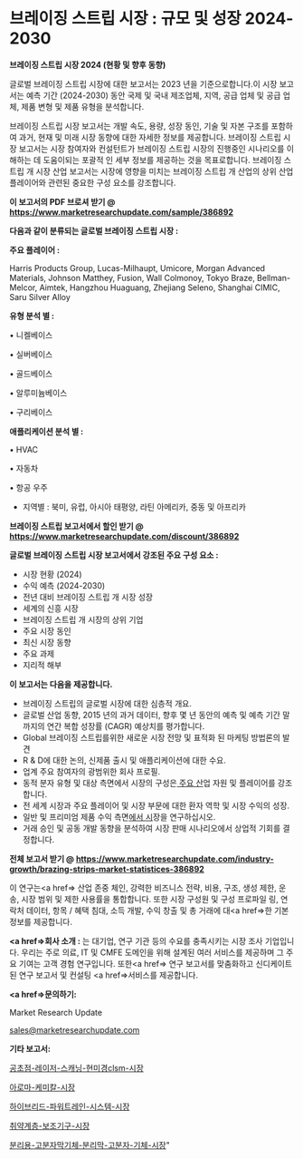 # 브레이징 스트립 시장 : 규모 및 성장 2024-2030

<strong>브레이징 스트립 시장 2024 (현황 및 향후 동향)</strong>

글로벌 브레이징 스트립 시장에 대한 보고서는 2023 년을 기준으로합니다.이 시장 보고서는 예측 기간 (2024-2030) 동안 국제 및 국내 제조업체, 지역, 공급 업체 및 공급 업체, 제품 변형 및 제품 유형을 분석합니다.

브레이징 스트립 시장 보고서는 개발 속도, 용량, 성장 동인, 기술 및 자본 구조를 포함하여 과거, 현재 및 미래 시장 동향에 대한 자세한 정보를 제공합니다. 브레이징 스트립 시장 보고서는 시장 참여자와 컨설턴트가 브레이징 스트립 시장의 진행중인 시나리오를 이해하는 데 도움이되는 포괄적 인 세부 정보를 제공하는 것을 목표로합니다. 브레이징 스트립 개 시장 산업 보고서는 시장에 영향을 미치는 브레이징 스트립 개 산업의 상위 산업 플레이어와 관련된 중요한 구성 요소를 강조합니다.



<strong>이 보고서의 PDF 브로셔 받기 @ <a href=https://www.marketresearchupdate.com/sample/386892>https://www.marketresearchupdate.com/sample/386892</a></strong>



<strong>다음과 같이 분류되는 글로벌 브레이징 스트립 시장 :</strong>



<strong>주요 플레이어 :</strong>

Harris Products Group, Lucas-Milhaupt, Umicore, Morgan Advanced Materials, Johnson Matthey, Fusion, Wall Colmonoy, Tokyo Braze, Bellman-Melcor, Aimtek, Hangzhou Huaguang, Zhejiang Seleno, Shanghai CIMIC, Saru Silver Alloy



<strong>유형 분석 별 :</strong>

• 니켈베이스

• 실버베이스

• 골드베이스

• 알루미늄베이스

• 구리베이스



<strong>애플리케이션 분석 별 :</strong>

• HVAC

• 자동차

• 항공 우주

<ul>
  <li>지역별 : 북미, 유럽, 아시아 태평양, 라틴 아메리카, 중동 및 아프리카</li>
</ul>


<strong>브레이징 스트립 보고서에서 할인 받기 @ <a href=https://www.marketresearchupdate.com/discount/386892>https://www.marketresearchupdate.com/discount/386892</a></strong>



<strong>글로벌 브레이징 스트립 시장 보고서에서 강조된 주요 구성 요소 :</strong>
<ul>
  <li>시장 현황 (2024)</li>
  <li>수익 예측 (2024-2030)</li>
  <li>전년 대비 브레이징 스트립 개 시장 성장</li>
  <li>세계의 신흥 시장</li>
  <li>브레이징 스트립 개 시장의 상위 기업</li>
  <li>주요 시장 동인</li>
  <li>최신 시장 동향</li>
  <li>주요 과제</li>
  <li>지리적 해부</li>
</ul>


<strong>이 보고서는 다음을 제공합니다.</strong>
<ul>
  <li>브레이징 스트립의 글로벌 시장에 대한 심층적 개요.</li>
  <li>글로벌 산업 동향, 2015 년의 과거 데이터, 향후 몇 년 동안의 예측 및 예측 기간 말까지의 연간 복합 성장률 (CAGR) 예상치를 평가합니다.</li>
  <li>Global 브레이징 스트립를위한 새로운 시장 전망 및 표적화 된 마케팅 방법론의 발견</li>
  <li>R &amp; D에 대한 논의, 신제품 출시 및 애플리케이션에 대한 수요.</li>
  <li>업계 주요 참여자의 광범위한 회사 프로필.</li>
  <li>동적 분자 유형 및 대상 측면에서 시장의 구성은<a href=> 주요 산</a>업 자원 및 플레이어를 강조합니다.</li>
  <li>전 세계 시장과 주요 플레이어 및 시장 부문에 대한 환자 역학 및 시장 수익의 성장.</li>
  <li>일반 및 프리미엄 제품 수익 측면<a href=>에서 시</a>장을 연구하십시오.</li>
  <li>거래 승인 및 공동 개발 동향을 분석하여 시장 판매 시나리오에서 상업적 기회를 결정합니다.</li>
</ul>



<strong>전체 보고서 받기 @ <a href=https://www.marketresearchupdate.com/industry-growth/brazing-strips-market-statistices-386892>https://www.marketresearchupdate.com/industry-growth/brazing-strips-market-statistices-386892</a></strong>

이 연구는<a href=> 산업 존중</a> 체인, 강력한 비즈니스 전략, 비용, 구조, 생성 제한, 운송, 시장 범위 및 제한 사용률을 통합합니다. 또한 시장 구성원 및 구성 프로파일 링, 연락처 데이터, 항목 / 혜택 침대, 소득 개발, 수익 창출 및 총 거래에 대<a href=>한 기본 </a>정보를 제공합니다.



<strong><a href=>회사 소</a>개 :</strong>
는 대기업, 연구 기관 등의 수요를 충족시키는 시장 조사 기업입니다. 우리는 주로 의료, IT 및 CMFE 도메인을 위해 설계된 여러 서비스를 제공하며 그 주요 기여는 고객 경험 연구입니다. 또한<a href=> 연구 보</a>고서를 맞춤화하고 신디케이트 된 연구 보고서 및 컨설팅 <a href=>서비스</a>를 제공합니다.



<strong><a href=>문의하기:</a></strong>

Market Research Update

sales@marketresearchupdate.com



<strong>기타 보고서:</strong>

<a href=https://www.linkedin.com/pulse/공초점-레이저-스캐닝-현미경clsm-시장-규모-및-성장-2023/>공초점-레이저-스캐닝-현미경clsm-시장</a>

<a href=https://www.linkedin.com/pulse/아로마-케미칼-시장-규모-및-성장-2023-consumer-connection-chronicles-24--j8n0f/>아로마-케미칼-시장</a>

<a href=https://www.linkedin.com/pulse/하이브리드-파워트레인-시스템-시장-세분화-연구-및-목표-고객2029년-2slyf/>하이브리드-파워트레인-시스템-시장</a>

<a href=https://www.linkedin.com/pulse/취약계층-보조기구-시장-경쟁-분석-및-성장-잠재력-2030-isdailynews-hackf/>취약계층-보조기구-시장</a>

<a href=https://www.linkedin.com/pulse/분리용-고분자막기체-분리막-고분자-기체-시장-동향-및-성장-전망-trendsetters-talk-360-analysis-dlzyf/>분리용-고분자막기체-분리막-고분자-기체-시장</a>"
